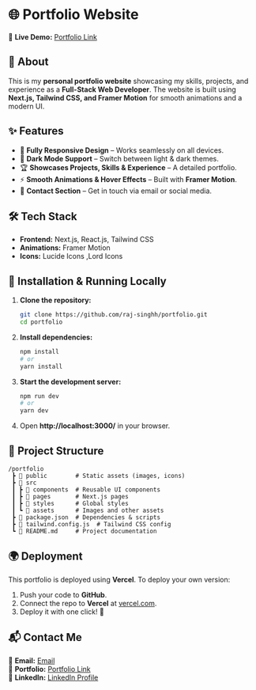 
# 🌐 **Portfolio Website**  

🚀 **Live Demo:** [ Portfolio Link](https://rajsinghs.vercel.app/)  

## 📌 **About**  
This is my **personal portfolio website** showcasing my skills, projects, and experience as a **Full-Stack Web Developer**. The website is built using **Next.js, Tailwind CSS, and Framer Motion** for smooth animations and a modern UI.  

## ✨ **Features**  
- 🎨 **Fully Responsive Design** – Works seamlessly on all devices.  
- 🌙 **Dark Mode Support** – Switch between light & dark themes.  
- 🏆 **Showcases Projects, Skills & Experience** – A detailed portfolio.  
- ⚡ **Smooth Animations & Hover Effects** – Built with **Framer Motion**.  
- 📩 **Contact Section** – Get in touch via email or social media.  

## 🛠 **Tech Stack**  
- **Frontend:** Next.js, React.js, Tailwind CSS  
- **Animations:** Framer Motion  
- **Icons:** Lucide Icons ,Lord Icons  

## 🚀 **Installation & Running Locally**  
1. **Clone the repository:**  
   ```bash
   git clone https://github.com/raj-singhh/portfolio.git
   cd portfolio
   ```  
2. **Install dependencies:**  
   ```bash
   npm install
   # or
   yarn install
   ```  
3. **Start the development server:**  
   ```bash
   npm run dev
   # or
   yarn dev
   ```  
4. Open **http://localhost:3000/** in your browser.  

## 📂 **Project Structure**  
```
/portfolio
 ┣ 📁 public        # Static assets (images, icons)
 ┣ 📁 src
 ┃ ┣ 📁 components  # Reusable UI components
 ┃ ┣ 📁 pages       # Next.js pages
 ┃ ┣ 📁 styles      # Global styles
 ┃ ┗ 📁 assets      # Images and other assets
 ┣ 📄 package.json  # Dependencies & scripts
 ┣ 📄 tailwind.config.js  # Tailwind CSS config
 ┗ 📄 README.md     # Project documentation
```  

## 🌍 **Deployment**  
This portfolio is deployed using **Vercel**. To deploy your own version:  
1. Push your code to **GitHub**.  
2. Connect the repo to **Vercel** at [vercel.com](https://vercel.com/).  
3. Deploy it with one click! 🚀  

## 📬 **Contact Me**  
📧 **Email:** [Email](rajsinghh314@gmail.com)  
🔗 **Portfolio:** [Portfolio Link](https://rajsinghs.vercel.app/)  
🔗 **LinkedIn:** [LinkedIn Profile](https://linkedin.com/in/rajsingh-/)  

